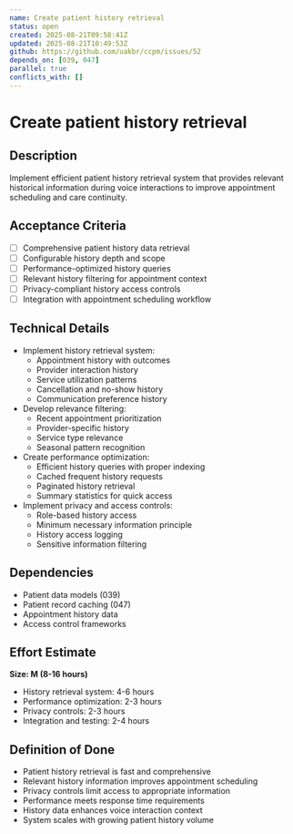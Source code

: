 ```yaml
---
name: Create patient history retrieval
status: open
created: 2025-08-21T09:58:41Z
updated: 2025-08-21T10:49:53Z
github: https://github.com/uakbr/ccpm/issues/52
depends_on: [039, 047]
parallel: true
conflicts_with: []
---
```


# Create patient history retrieval

## Description
Implement efficient patient history retrieval system that provides relevant historical information during voice interactions to improve appointment scheduling and care continuity.

## Acceptance Criteria
- [ ] Comprehensive patient history data retrieval
- [ ] Configurable history depth and scope
- [ ] Performance-optimized history queries
- [ ] Relevant history filtering for appointment context
- [ ] Privacy-compliant history access controls
- [ ] Integration with appointment scheduling workflow

## Technical Details
- Implement history retrieval system:
  - Appointment history with outcomes
  - Provider interaction history
  - Service utilization patterns
  - Cancellation and no-show history
  - Communication preference history
- Develop relevance filtering:
  - Recent appointment prioritization
  - Provider-specific history
  - Service type relevance
  - Seasonal pattern recognition
- Create performance optimization:
  - Efficient history queries with proper indexing
  - Cached frequent history requests
  - Paginated history retrieval
  - Summary statistics for quick access
- Implement privacy and access controls:
  - Role-based history access
  - Minimum necessary information principle
  - History access logging
  - Sensitive information filtering

## Dependencies
- Patient data models (039)
- Patient record caching (047)
- Appointment history data
- Access control frameworks

## Effort Estimate
**Size: M (8-16 hours)**
- History retrieval system: 4-6 hours
- Performance optimization: 2-3 hours
- Privacy controls: 2-3 hours
- Integration and testing: 2-4 hours

## Definition of Done
- Patient history retrieval is fast and comprehensive
- Relevant history information improves appointment scheduling
- Privacy controls limit access to appropriate information
- Performance meets response time requirements
- History data enhances voice interaction context
- System scales with growing patient history volume
